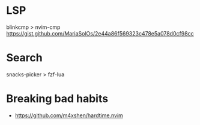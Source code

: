 # LSP

blinkcmp > nvim-cmp
https://gist.github.com/MariaSolOs/2e44a86f569323c478e5a078d0cf98cc

# Search
snacks-picker > fzf-lua


# Breaking bad habits
- https://github.com/m4xshen/hardtime.nvim



